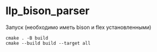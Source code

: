 # llp_bison_parser
Запуск (необходимо иметь bison и flex установленными)

```
cmake . -B build
cmake --build build --target all
```
